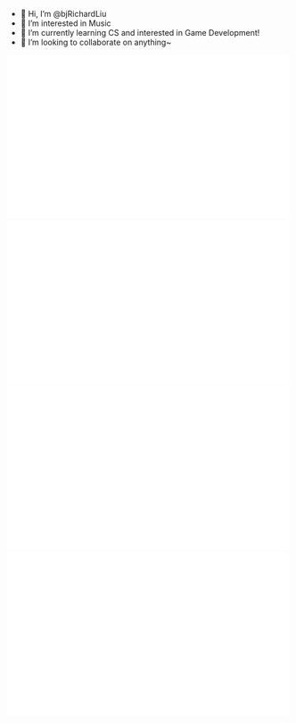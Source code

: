 - 👋 Hi, I’m @bjRichardLiu
- 👀 I’m interested in Music
- 🌱 I’m currently learning CS and interested in Game Development!
- 💞️ I’m looking to collaborate on anything~

![](https://raw.githubusercontent.com/bjRichardLiu/github-stats_public/master/generated/languages.svg#gh-dark-mode-only)
![](https://raw.githubusercontent.com/bjRichardLiu/github-stats_public/master/generated/languages.svg#gh-light-mode-only)
![](https://raw.githubusercontent.com/bjRichardLiu/github-stats_public/master/generated/overview.svg#gh-dark-mode-only)
![](https://raw.githubusercontent.com/bjRichardLiu/github-stats_public/master/generated/overview.svg#gh-light-mode-only)


<!---
- 📫 How to reach me liu3246@purdue.edu
--->

<!---
bjRichardLiu/bjRichardLiu is a ✨ special ✨ repository because its `README.md` (this file) appears on your GitHub profile.
You can click the Preview link to take a look at your changes.
--->
